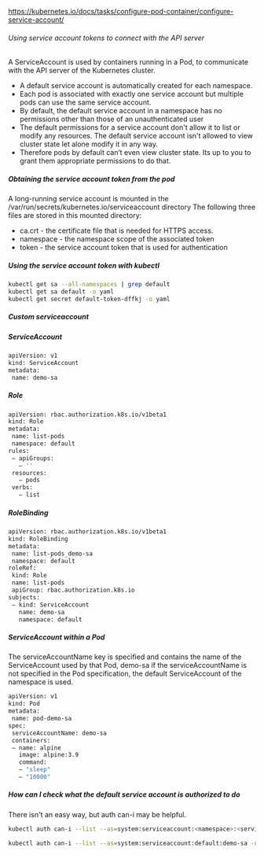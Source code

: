 https://kubernetes.io/docs/tasks/configure-pod-container/configure-service-account/

###### Using service account tokens to connect with the API server
A ServiceAccount is used by containers running in a Pod, to communicate with the API server of the Kubernetes cluster.

- A default service account is automatically created for each namespace.
-  Each pod is associated with exactly one service account but multiple pods can use the same service account.
- By default, the default service account in a namespace has no permissions other than those of an unauthenticated user
- The default permissions for a service account don't allow it to list or modify any resources. The default service account isn't allowed to view cluster state let alone modify it in any way.
- Therefore pods by default can’t even view cluster state. Its up to you to grant them appropriate permissions to do that.

##### Obtaining the service account token from the pod
A long-running service account is mounted in the /var/run/secrets/kubernetes.io/serviceaccount directory
The following three files are stored in this mounted directory:
- ca.crt - the certificate file that is needed for HTTPS access.
- namespace - the namespace scope of the associated token
- token - the service account token that is used for authentication

##### Using the service account token with kubectl

``````sh
kubectl get sa --all-namespaces | grep default
kubectl get sa default -o yaml
kubectl get secret default-token-dffkj -o yaml
``````
##### Custom serviceaccount
##### ServiceAccount
``````sh
apiVersion: v1
kind: ServiceAccount
metadata:
 name: demo-sa
``````
##### Role
``````sh
apiVersion: rbac.authorization.k8s.io/v1beta1
kind: Role
metadata:
 name: list-pods
 namespace: default
rules:
 — apiGroups:
   — ''
 resources:
   — pods
 verbs:
   — list

``````
##### RoleBinding
``````sh
apiVersion: rbac.authorization.k8s.io/v1beta1
kind: RoleBinding
metadata:
 name: list-pods_demo-sa
 namespace: default
roleRef:
 kind: Role
 name: list-pods
 apiGroup: rbac.authorization.k8s.io
subjects:
 — kind: ServiceAccount
   name: demo-sa
   namespace: default
``````
##### ServiceAccount within a Pod
The serviceAccountName key is specified and contains the name of the ServiceAccount used by that Pod, demo-sa
if the serviceAccountName is not specified in the Pod specification, the default ServiceAccount of the namespace is used.
``````sh
apiVersion: v1
kind: Pod
metadata:
 name: pod-demo-sa
spec:
 serviceAccountName: demo-sa
 containers:
 — name: alpine
   image: alpine:3.9
   command:
   — "sleep"
   — "10000"
``````
##### How can I check what the default service account is authorized to do
There isn't an easy way, but auth can-i may be helpful.
``````sh
kubectl auth can-i --list --as=system:serviceaccount:<namespace>:<serviceaccount> -n <namespace>

kubectl auth can-i --list --as=system:serviceaccount:default:demo-sa -n default
``````